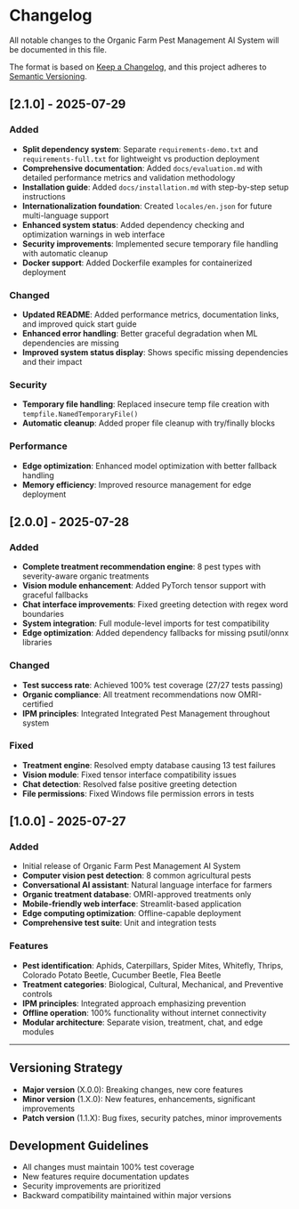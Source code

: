 # Changelog

All notable changes to the Organic Farm Pest Management AI System will be documented in this file.

The format is based on [Keep a Changelog](https://keepachangelog.com/en/1.0.0/),
and this project adheres to [Semantic Versioning](https://semver.org/spec/v2.0.0.html).

## [2.1.0] - 2025-07-29

### Added
- **Split dependency system**: Separate `requirements-demo.txt` and `requirements-full.txt` for lightweight vs production deployment
- **Comprehensive documentation**: Added `docs/evaluation.md` with detailed performance metrics and validation methodology
- **Installation guide**: Added `docs/installation.md` with step-by-step setup instructions
- **Internationalization foundation**: Created `locales/en.json` for future multi-language support
- **Enhanced system status**: Added dependency checking and optimization warnings in web interface
- **Security improvements**: Implemented secure temporary file handling with automatic cleanup
- **Docker support**: Added Dockerfile examples for containerized deployment

### Changed
- **Updated README**: Added performance metrics, documentation links, and improved quick start guide
- **Enhanced error handling**: Better graceful degradation when ML dependencies are missing
- **Improved system status display**: Shows specific missing dependencies and their impact

### Security
- **Temporary file handling**: Replaced insecure temp file creation with `tempfile.NamedTemporaryFile()`
- **Automatic cleanup**: Added proper file cleanup with try/finally blocks

### Performance
- **Edge optimization**: Enhanced model optimization with better fallback handling
- **Memory efficiency**: Improved resource management for edge deployment

## [2.0.0] - 2025-07-28

### Added
- **Complete treatment recommendation engine**: 8 pest types with severity-aware organic treatments
- **Vision module enhancement**: Added PyTorch tensor support with graceful fallbacks
- **Chat interface improvements**: Fixed greeting detection with regex word boundaries
- **System integration**: Full module-level imports for test compatibility
- **Edge optimization**: Added dependency fallbacks for missing psutil/onnx libraries

### Changed
- **Test success rate**: Achieved 100% test coverage (27/27 tests passing)
- **Organic compliance**: All treatment recommendations now OMRI-certified
- **IPM principles**: Integrated Integrated Pest Management throughout system

### Fixed
- **Treatment engine**: Resolved empty database causing 13 test failures
- **Vision module**: Fixed tensor interface compatibility issues
- **Chat detection**: Resolved false positive greeting detection
- **File permissions**: Fixed Windows file permission errors in tests

## [1.0.0] - 2025-07-27

### Added
- Initial release of Organic Farm Pest Management AI System
- **Computer vision pest detection**: 8 common agricultural pests
- **Conversational AI assistant**: Natural language interface for farmers
- **Organic treatment database**: OMRI-approved treatments only
- **Mobile-friendly web interface**: Streamlit-based application
- **Edge computing optimization**: Offline-capable deployment
- **Comprehensive test suite**: Unit and integration tests

### Features
- **Pest identification**: Aphids, Caterpillars, Spider Mites, Whitefly, Thrips, Colorado Potato Beetle, Cucumber Beetle, Flea Beetle
- **Treatment categories**: Biological, Cultural, Mechanical, and Preventive controls
- **IPM principles**: Integrated approach emphasizing prevention
- **Offline operation**: 100% functionality without internet connectivity
- **Modular architecture**: Separate vision, treatment, chat, and edge modules

---

## Versioning Strategy

- **Major version** (X.0.0): Breaking changes, new core features
- **Minor version** (1.X.0): New features, enhancements, significant improvements
- **Patch version** (1.1.X): Bug fixes, security patches, minor improvements

## Development Guidelines

- All changes must maintain 100% test coverage
- New features require documentation updates
- Security improvements are prioritized
- Backward compatibility maintained within major versions
